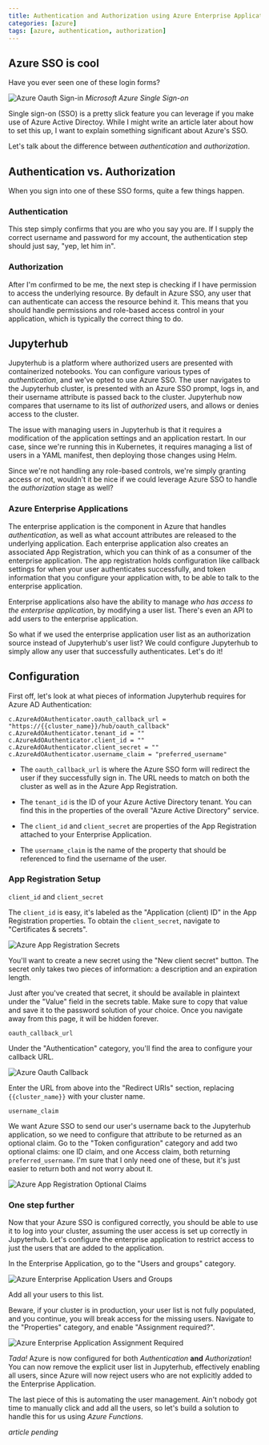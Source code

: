 ```yaml
---
title: Authentication and Authorization using Azure Enterprise Applications
categories: [azure]
tags: [azure, authentication, authorization]
---
```


## Azure SSO is cool

Have you ever seen one of these login forms?

![Azure Oauth Sign-in](/assets/img/azure-sso-signin.png)
_Microsoft Azure Single Sign-on_

Single sign-on (SSO) is a pretty slick feature you can leverage if you make use of Azure Active Directoy. While I might write an article later about how to set this up, I want to explain something significant about Azure's SSO. 

Let's talk about the difference between *authentication* and *authorization*.

## Authentication vs. Authorization

When you sign into one of these SSO forms, quite a few things happen.

### Authentication

This step simply confirms that you are who you say you are. If I supply the correct username and password for my account, the authentication step should just say, "yep, let him in".

### Authorization

After I'm confirmed to be me, the next step is checking if I have permission to access the underlying resource. By default in Azure SSO, any user that can authenticate can access the resource behind it. This means that you should handle permissions and role-based access control in your application, which is typically the correct thing to do.

## Jupyterhub

Jupyterhub is a platform where authorized users are presented with containerized notebooks. You can configure various types of *authentication*, and we've opted to use Azure SSO. The user navigates to the Jupyterhub cluster, is presented with an Azure SSO prompt, logs in, and their username attribute is passed back to the cluster. Jupyterhub now compares that username to its list of *authorized* users, and allows or denies access to the cluster.

The issue with managing users in Jupyterhub is that it requires a modification of the application settings and an application restart. In our case, since we're running this in Kubernetes, it requires managing a list of users in a YAML manifest, then deploying those changes using Helm. 

Since we're not handling any role-based controls, we're simply granting access or not, wouldn't it be nice if we could leverage Azure SSO to handle the *authorization* stage as well?

### Azure Enterprise Applications

The enterprise application is the component in Azure that handles *authentication*, as well as what account attributes are released to the underlying application. Each enterprise application also creates an associated App Registration, which you can think of as a consumer of the enterprise application. The app registration holds configuration like callback settings for when your user authenticates successfully, and token information that you configure your application with, to be able to talk to the enterprise application.

Enterprise applications also have the ability to manage _who has access to the enterprise application_, by modifying a user list. There's even an API to add users to the enterprise application.

So what if we used the enterprise application user list as an authorization source instead of Jupyterhub's user list? We could configure Jupyterhub to simply allow any user that successfully authenticates. Let's do it!

## Configuration

First off, let's look at what pieces of information Jupyterhub requires for Azure AD Authentication:

```
c.AzureAdOAuthenticator.oauth_callback_url = "https://{{cluster_name}}/hub/oauth_callback"
c.AzureAdOAuthenticator.tenant_id = ""
c.AzureAdOAuthenticator.client_id = ""
c.AzureAdOAuthenticator.client_secret = ""
c.AzureAdOAuthenticator.username_claim = "preferred_username"
```

- The `oauth_callback_url` is where the Azure SSO form will redirect the user if they successfully sign in. The URL needs to match on both the cluster as well as in the Azure App Registration. 

- The `tenant_id` is the ID of your Azure Active Directory tenant. You can find this in the properties of the overall "Azure Active Directory" service.

- The `client_id` and `client_secret` are properties of the App Registration attached to your Enterprise Application.

- The `username_claim` is the name of the property that should be referenced to find the username of the user.

### App Registration Setup

`client_id` and `client_secret`

The `client_id` is easy, it's labeled as the "Application (client) ID" in the App Registration properties. 
To obtain the `client_secret`, navigate to "Certificates & secrets".

![Azure App Registration Secrets](/assets/img/azure-secrets-before.png)

You'll want to create a new secret using the "New client secret" button. The secret only takes two pieces of information: a description and an expiration length. 

Just after you've created that secret, it should be available in plaintext under the "Value" field in the secrets table. Make sure to copy that value and save it to the password solution of your choice. Once you navigate away from this page, it will be hidden forever.

`oauth_callback_url`

Under the "Authentication" category, you'll find the area to configure your callback URL.

![Azure Oauth Callback](/assets/img/azure-oauth-callback.png)

Enter the URL from above into the "Redirect URIs" section, replacing `{{cluster_name}}` with your cluster name. 

`username_claim`

We want Azure SSO to send our user's username back to the Jupyterhub application, so we need to configure that attribute to be returned as an optional claim. 
Go to the "Token configuration" category and add two optional claims: one ID claim, and one Access claim, both returning `preferred_username`. I'm sure that I only need one of these, but it's just easier to return both and not worry about it.

![Azure App Registration Optional Claims](/assets/img/azure-claims.png)

### One step further

Now that your Azure SSO is configured correctly, you should be able to use it to log into your cluster, assuming the user access is set up correctly in Jupyterhub. Let's configure the enterprise application to restrict access to just the users that are added to the application.

In the Enterprise Application, go to the "Users and groups" category.

![Azure Enterprise Application Users and Groups](/assets/img/azure-ea-users.png)

Add all your users to this list.

Beware, if your cluster is in production, your user list is not fully populated, and you continue, you will break access for the missing users. Navigate to the "Properties" category, and enable "Assignment required?".

![Azure Enterprise Application Assignment Required](/assets/img/azure-ea-assign-req.png)

_Tada!_ Azure is now configured for both _Authentication_ **and** _Authorization_! You can now remove the explicit user list in Jupyterhub, effectively enabling all users, since Azure will now reject users who are not explicitly added to the Enterprise Application.

The last piece of this is automating the user management. Ain't nobody got time to manually click and add all the users, so let's build a solution to handle this for us using _Azure Functions_.

_article pending_